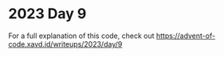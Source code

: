 # 2023 Day 9

For a full explanation of this code, check out https://advent-of-code.xavd.id/writeups/2023/day/9